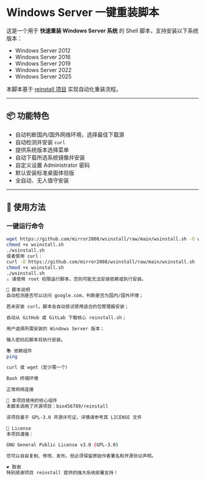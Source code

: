 # Windows Server 一键重装脚本

这是一个用于 **快速重装 Windows Server 系统** 的 Shell 脚本，支持安装以下系统版本：

- Windows Server 2012  
- Windows Server 2016  
- Windows Server 2019  
- Windows Server 2022  
- Windows Server 2025  

本脚本基于 [reinstall 项目](https://github.com/bin456789/reinstall) 实现自动化重装流程。

---

## 📦 功能特色

- 自动判断国内/国外网络环境，选择最佳下载源
- 自动检测并安装 `curl`
- 提供系统版本选择菜单
- 自动下载所选系统镜像并安装
- 自定义设置 Administrator 密码
- 默认安装标准桌面体验版
- 全自动、无人值守安装

---

## 🚀 使用方法

### 一键运行命令

```bash
wget https://github.com/mirror2008/wsinstall/raw/main/wsinstall.sh -O wsinstall.sh
chmod +x wsinstall.sh
./wsinstall.sh
或者使用 curl：
curl -O https://github.com/mirror2008/wsinstall/raw/main/wsinstall.sh
chmod +x wsinstall.sh
./wsinstall.sh
⚠️ 请使用 root 权限运行脚本，否则可能无法安装依赖或执行安装。

🧩 脚本说明
自动检测是否可以访问 google.com，判断是否为国内/国外环境；

若未安装 curl，脚本会自动尝试使用适合的包管理器安装；

自动从 GitHub 或 GitLab 下载核心 reinstall.sh；

用户选择所需安装的 Windows Server 版本；

输入密码后脚本将执行安装。

📚 依赖组件
ping

curl 或 wget（至少需一个）

Bash 终端环境

正常网络连接

🧠 本项目使用的核心组件
本脚本调用了开源项目：bin456789/reinstall

该项目基于 GPL-3.0 开源许可证，详情请参考其 LICENSE 文件

📝 License
本项目遵循：

GNU General Public License v3.0 (GPL-3.0)

您可以自由复制、修改、发布，但必须保留原始作者署名和开源协议声明。

❤️ 致谢
特别感谢项目 reinstall 提供的强大系统部署支持！
